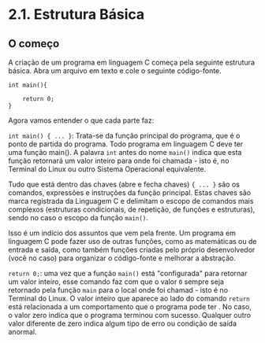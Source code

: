# 2.1. Estrutura Básica

## O começo

A criação de um programa em linguagem C começa pela seguinte estrutura básica. Abra um arquivo em texto e cole o seguinte código-fonte.

```
int main(){

    return 0;
}
```

Agora vamos entender o que cada parte faz:

```int main() { ... }```: Trata-se da função principal do programa, que é o ponto de partida do programa. Todo programa em linguagem C deve ter uma função main(). A palavra ```int``` antes do nome ```main()``` indica que esta função retornará um valor inteiro para onde foi chamada - isto é, no Terminal do Linux ou outro Sistema Operacional equivalente.

Tudo que está dentro das chaves (abre e fecha chaves) ```{ ... }``` são os comandos, expressões e instruções da função principal. Estas chaves são marca registrada da Linguagem C e delimitam o escopo de comandos mais complexos (estruturas condicionais, de repetição, de funções e estruturas), sendo no caso o escopo da função ```main()```.

Isso é um indício dos assuntos que vem pela frente. Um programa em linguagem C pode fazer uso de outras funções, como as matemáticas ou de entrada e saída, como também funções criadas pelo próprio desenvolvedor (você no caso) para organizar o código-fonte e melhorar a abstração.

```return 0;```: uma vez que a função ```main()``` está "configurada" para retornar um valor inteiro, esse comando faz com que o valor ```0``` sempre seja retornado pela função ```main``` para o local onde foi chamad - isto é no Terminal do Linux. O valor inteiro que aparece ao lado do comando ```return``` está relacionada a um comportamento que o programa pode ter . No caso, o valor zero indica que o programa terminou com sucesso. Qualquer outro valor diferente de zero indica algum tipo de erro ou condição de saída anormal.

